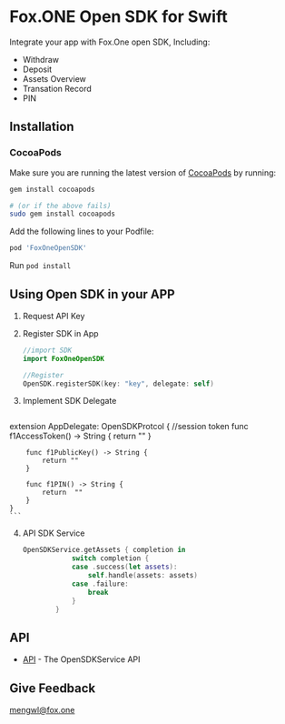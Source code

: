 # Fox.ONE Open SDK for Swift

Integrate your app with Fox.One open SDK, Including: 

* Withdraw
* Deposit
* Assets Overview
* Transation Record
* PIN

## Installation    
### CocoaPods

Make sure you are running the latest version of [CocoaPods](https://cocoapods.org) by running:

```bash
gem install cocoapods

# (or if the above fails)
sudo gem install cocoapods
```

Add the following lines to your Podfile:

```ruby
pod 'FoxOneOpenSDK'
```

Run `pod install` 


## Using Open SDK in your APP

1. Request API Key
   
    
2. Register SDK in App
     
    ```swift
    //import SDK
    import FoxOneOpenSDK
    
    //Register
    OpenSDK.registerSDK(key: "key", delegate: self)
    ```
3. Implement SDK Delegate

    ```swift
  extension AppDelegate: OpenSDKProtcol {
        //session token 
        func f1AccessToken() -> String {
            return ""
        }
        
        func f1PublicKey() -> String {
            return ""
        }
        
        func f1PIN() -> String {
            return  ""
        }
    }
    ```
4. API SDK Service
  
    ```swift  
    OpenSDKService.getAssets { completion in
                switch completion {
                case .success(let assets):
                    self.handle(assets: assets)
                case .failure:
                    break
                }
            }
    ```
##  API 
    
  - [API](https://github.com/fox-one/foxone-ios-opensdk/blob/master/API.md) - The OpenSDKService API

## Give Feedback

mengwl@fox.one
